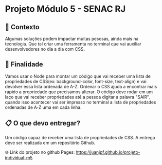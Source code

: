 # Projeto Módulo 5 - SENAC RJ


## 📌 Contexto

Algumas soluções podem impactar muitas pesosas, ainda mais na tecnologia. Que tal criar uma ferramenta no terminal que vai auxiliar desenvolvedores no dia a dia com CSS.

## 🚀 Finalidade

Vamos usar o Node para montar um código que vai receber uma lista de propriedades de CSS(ex: background-color, font-size, text-align) e vai devolver essa lista ordenada de A-Z. Ordenar o CSS ajuda a encontrar mais rápido a propriedade que precisamos alterar.
O código deve rodar em um laço que vai receber propriedades até a pessoa digitar a palavra "SAIR", quando isso acontecer vai ser impresso no terminal a lista de propriedades ordenadas de A-Z uma em cada linha.

## 📋 O que devo entregar? 

Um código capaz de receber uma lista de propriedades de CSS. A entrega deve ser realizada em um repositório Github.


🌐 Link do projeto no github Pages: https://juanjpf.github.io/projeto-individual-m5

